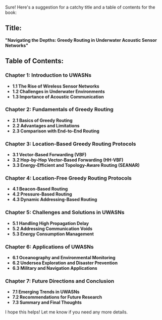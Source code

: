Sure! Here's a suggestion for a catchy title and a table of contents for the book:

## Title: 
**"Navigating the Depths: Greedy Routing in Underwater Acoustic Sensor Networks"**

## Table of Contents:

### Chapter 1: **Introduction to UWASNs**
- **1.1 The Rise of Wireless Sensor Networks**
- **1.2 Challenges in Underwater Environments**
- **1.3 Importance of Acoustic Communication**

### Chapter 2: **Fundamentals of Greedy Routing**
- **2.1 Basics of Greedy Routing**
- **2.2 Advantages and Limitations**
- **2.3 Comparison with End-to-End Routing**

### Chapter 3: **Location-Based Greedy Routing Protocols**
- **3.1 Vector-Based Forwarding (VBF)**
- **3.2 Hop-by-Hop Vector-Based Forwarding (HH-VBF)**
- **3.3 Energy-Efficient and Topology-Aware Routing (SEANAR)**

### Chapter 4: **Location-Free Greedy Routing Protocols**
- **4.1 Beacon-Based Routing**
- **4.2 Pressure-Based Routing**
- **4.3 Dynamic Addressing-Based Routing**

### Chapter 5: **Challenges and Solutions in UWASNs**
- **5.1 Handling High Propagation Delay**
- **5.2 Addressing Communication Voids**
- **5.3 Energy Consumption Management**

### Chapter 6: **Applications of UWASNs**
- **6.1 Oceanography and Environmental Monitoring**
- **6.2 Undersea Exploration and Disaster Prevention**
- **6.3 Military and Navigation Applications**

### Chapter 7: **Future Directions and Conclusion**
- **7.1 Emerging Trends in UWASNs**
- **7.2 Recommendations for Future Research**
- **7.3 Summary and Final Thoughts**

I hope this helps! Let me know if you need any more details.

